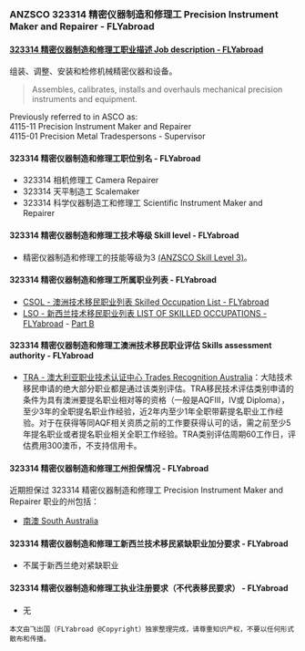 ### ANZSCO 323314 精密仪器制造和修理工 Precision Instrument Maker and Repairer - FLYabroad ###

#### [323314 精密仪器制造和修理工职业描述 Job description - FLYabroad](http://www.flyabroadvisa.com/anzsco/3233.html#323314)

组装、调整、安装和检修机械精密仪器和设备。

> Assembles, calibrates, installs and overhauls mechanical precision instruments and equipment.

Previously referred to in ASCO as:  
4115-11 Precision Instrument Maker and Repairer  
4115-01 Precision Metal Tradespersons - Supervisor

#### 323314 精密仪器制造和修理工职位别名 - FLYabroad

- 323314 相机修理工 Camera Repairer
- 323314 天平制造工 Scalemaker
- 323314 科学仪器制造工和修理工 Scientific Instrument Maker and Repairer

#### 323314 精密仪器制造和修理工技术等级 Skill level - FLYabroad

- 精密仪器制造和修理工的技能等级为3 [(ANZSCO Skill Level 3)](http://www.flyabroadvisa.com/anzsco/)。

#### 323314 精密仪器制造和修理工所属职业列表 - FLYabroad

- [CSOL - 澳洲技术移民职业列表 Skilled Occupation List - FLYabroad](http://www.flyabroadvisa.com/sol/)
- [LSO - 新西兰技术移民职业列表 LIST OF SKILLED OCCUPATIONS - FLYabroad](http://nz.flyabroadvisa.com/lso/) - [Part B](partb)

#### 323314 精密仪器制造和修理工澳洲技术移民职业评估 Skills assessment authority - FLYabroad

- [TRA - 澳大利亚职业技术认证中心 Trades Recognition Australia](http://www.flyabroadvisa.com/ass/tra.html)：大陆技术移民申请的绝大部分职业都是通过该类别评估。TRA移民技术评估类别申请的条件为具有澳洲要提名职业相对等的资格（一般是AQFIII，IV或 Diploma），至少3年的全职提名职业作经验，近2年内至少1年全职带薪提名职业工作经验。对于在获得等同AQF相关资质之前的工作要获得认可的话，需之前至少5年提名职业或者提名职业相关全职工作经验。TRA类别评估周期60工作日，评估费用300澳币，不支持信用卡。

#### 323314 精密仪器制造和修理工州担保情况 - FLYabroad

近期担保过 323314 精密仪器制造和修理工 Precision Instrument Maker and Repairer 职业的州包括：

- [南澳 South Australia](http://www.flyabroadvisa.com/zdb/sa.html)

#### 323314 精密仪器制造和修理工新西兰技术移民紧缺职业加分要求 - FLYabroad

- 不属于新西兰绝对紧缺职业

#### 323314 精密仪器制造和修理工执业注册要求（不代表移民要求） - FLYabroad

- 无

`本文由飞出国（FLYabroad @Copyright）独家整理完成，请尊重知识产权，不要以任何形式散布和传播。`